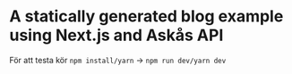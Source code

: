 # A statically generated blog example using Next.js and Askås API

För att testa kör `npm install/yarn` -> `npm run dev/yarn dev` 
